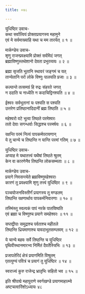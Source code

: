 ```yaml
---
title: ०४८

---
```

युधिष्ठिर उवाच-  
कथा सर्वात्वियं प्रोक्ताप्रयागस्य महामुने  
एवं मे सर्वमाख्याहि यथा च मम तारयेत् ॥ १ ॥


मार्कण्डेय उवाच-  
शृणु राजन्प्रवक्ष्यामि प्रोक्तं सर्वमिदं जगत्  
ब्रह्माविष्णुस्तथेशानो देवता प्रभुरव्ययः ॥ २ ॥


ब्रह्मा सृजति भूतानि स्थावरं जङ्गमं च यत्  
तान्येतानि परो लोके विष्णुः पालयति प्रजाः ॥ ३ ॥


कल्पान्ते तत्समग्रं हि रुद्रः संहरते जगत्  
न ददाति च नाध्येति न कदाचिद्विनश्यति ॥ ४ ॥


ईश्वरः सर्वभूतानां यः पश्यति स पश्यति  
उत्तरेण प्रतिष्ठानादिदानीं ब्रह्म तिष्ठति ॥ ५ ॥


महेश्वरो वटे भूत्वा तिष्ठते परमेश्वरः  
ततो देवाः सगन्धर्वाः सिद्धाश्च परमर्षयः ॥ ६ ॥


रक्षन्ति परमं नित्यं पापकर्मपरायणान्  
ये तु चान्ये च तिष्ठन्ति न यान्ति परमां गतिम् ॥ ७ ॥


युधिष्ठिर उवाच-  
अप्याह मे यथातत्त्वं यथैषां तिष्ठते श्रुतम्  
केन वा कारणेनैव तिष्ठन्ति लोकसम्मताः ॥ ८ ॥


मार्कण्डेय उवाच-  
प्रयागे निवसन्त्येते ब्रह्मविष्णुमहेश्वराः  
कारणं तु प्रवक्ष्यामि शृणु तत्त्वं युधिष्ठिर ॥ ९ ॥


पञ्चयोजनविस्तीर्णं प्रयागस्य तु मण्डलम्  
तिष्ठन्ति रक्षणार्थाय पापकर्मनिवारणाः ॥ १० ॥


तस्मिंस्तु स्वल्पकं पापं नरके पातयिष्यति  
एवं ब्रह्मा च विष्णुश्च प्रयागे समहेश्वरः ॥ ११ ॥


सप्तद्वीपाः समुद्राश्च पर्वताश्च महीतले  
तिष्ठन्ति ध्रियमाणाश्च यावदाभूतसम्प्लवम् ॥ १२ ॥


ये चान्ये बहवः सर्वे तिष्ठन्ति च युधिष्ठिर  
पृथिवीस्थानमारभ्य निर्मितं दैवतैस्त्रिभिः ॥ १३ ॥


प्रजापतेरिदं क्षेत्रं प्रयागमिति विश्रुतम्  
एतत्पुण्यं पवित्रं च प्रयागं तु युधिष्ठिर ॥ १४ ॥


स्वराज्यं कुरु राजेन्द्र भ्रातृभिः सहितो भव ॥ १५ ॥


इति श्रीपाद्मे महापुराणे स्वर्गखण्डे प्रयागमाहात्म्ये  
अष्टचत्वारिंशोऽध्यायः ४८
